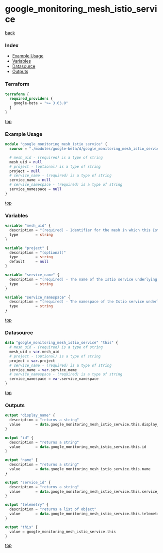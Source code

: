 # google_monitoring_mesh_istio_service

[back](../google-beta.md)

### Index

- [Example Usage](#example-usage)
- [Variables](#variables)
- [Datasource](#datasource)
- [Outputs](#outputs)

### Terraform

```terraform
terraform {
  required_providers {
    google-beta = ">= 3.63.0"
  }
}
```

[top](#index)

### Example Usage

```terraform
module "google_monitoring_mesh_istio_service" {
  source = "./modules/google-beta/d/google_monitoring_mesh_istio_service"

  # mesh_uid - (required) is a type of string
  mesh_uid = null
  # project - (optional) is a type of string
  project = null
  # service_name - (required) is a type of string
  service_name = null
  # service_namespace - (required) is a type of string
  service_namespace = null
}
```

[top](#index)

### Variables

```terraform
variable "mesh_uid" {
  description = "(required) - Identifier for the mesh in which this Istio service is defined.\n                        Corresponds to the meshUid metric label in Istio metrics."
  type        = string
}

variable "project" {
  description = "(optional)"
  type        = string
  default     = null
}

variable "service_name" {
  description = "(required) - The name of the Istio service underlying this service. \n                        Corresponds to the destination_service_name metric label in Istio metrics."
  type        = string
}

variable "service_namespace" {
  description = "(required) - The namespace of the Istio service underlying this service.\n                        Corresponds to the destination_service_namespace metric label in Istio metrics."
  type        = string
}
```

[top](#index)

### Datasource

```terraform
data "google_monitoring_mesh_istio_service" "this" {
  # mesh_uid - (required) is a type of string
  mesh_uid = var.mesh_uid
  # project - (optional) is a type of string
  project = var.project
  # service_name - (required) is a type of string
  service_name = var.service_name
  # service_namespace - (required) is a type of string
  service_namespace = var.service_namespace
}
```

[top](#index)

### Outputs

```terraform
output "display_name" {
  description = "returns a string"
  value       = data.google_monitoring_mesh_istio_service.this.display_name
}

output "id" {
  description = "returns a string"
  value       = data.google_monitoring_mesh_istio_service.this.id
}

output "name" {
  description = "returns a string"
  value       = data.google_monitoring_mesh_istio_service.this.name
}

output "service_id" {
  description = "returns a string"
  value       = data.google_monitoring_mesh_istio_service.this.service_id
}

output "telemetry" {
  description = "returns a list of object"
  value       = data.google_monitoring_mesh_istio_service.this.telemetry
}

output "this" {
  value = google_monitoring_mesh_istio_service.this
}
```

[top](#index)